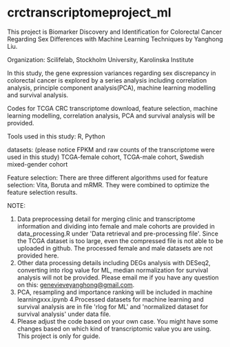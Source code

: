 # crctranscriptomeproject_ml

This project is Biomarker Discovery and Identification for Colorectal Cancer Regarding Sex Differences with Machine Learning Techniques by Yanghong Liu.

Organization:  Scilifelab, Stockholm University, Karolinska Institute

In this study, the gene expression variances regarding sex discrepancy in colorectal cancer is explored by a series analysis 
including correlation analysis, principle component analysis(PCA), machine learning modelling and survival analysis. 

Codes for TCGA CRC transcriptome download, feature selection, machine learning modelling, correlation analysis, PCA and survival analysis will be provided.

Tools used in this study: R, Python

datasets: (please notice FPKM and raw counts of the transcriptome were used in this study)
TCGA-female cohort, TCGA-male cohort, Swedish mixed-gender cohort 


Feature selection: There are three different algorithms used for feature selection: Vita, Boruta and mRMR. They were combined to optimize the feature selection results. 


NOTE:
1. Data preprocessing detail for merging clinic and transcriptome information and dividing into female and male cohorts are provided in data_processing.R under 'Data retrieval and pre-processing file'. Since the TCGA dataset is too large, even the compressed file is not able to be uploaded in github. The processed female and male datasets are not provided here. 
2. Other data processing details including DEGs analysis with DESeq2, converting into rlog value for ML, median normalization for survival analysis will not be provided. Please email me if you have any question on this: genevieveyanghong@gmail.com.
3. PCA, resampling and importance ranking will be included in machine learningxxx.ipynb
4.Processed datasets for machine learning and survival analysis are in file 'rlog for ML' and 'normalized dataset for survival analysis' under data file.
5. Please adjust the code based on your own case. You might have some changes based on which kind of transcriptomic value you are using. This project is only for guide.
